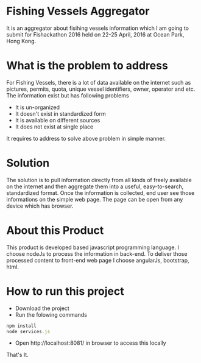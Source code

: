 # Fishing Vessels Aggregator
It is an aggregator about fisihing vessels information which I am going to submit for Fishackathon 2016 held on 22-25 April, 2016 at Ocean Park, Hong Kong.

# What is the problem to address
For Fishing Vessels, there is a lot of data available on the internet such as pictures, permits, quota, unique vessel identifiers, owner, operator and etc. The information exist but has following problems
* It is un-organized
* It doesn't exist in standardized form 
* It is available on different sources
* It does not exist at single place

It requires to address to solve above problem in simple manner.

# Solution

The solution is to pull information directly from all kinds of freely available on the internet and then aggregate them into a useful, easy-to-search, standardized
format. Once the information is collected, end user see those informations on the simple web page. The page can be open from any device which has browser.

# About this Product
This product is developed based javascript programming language. I choose nodeJs to process the information in back-end. To deliver those processed content to front-end web page I choose angularJs, bootstrap, html. 

# How to run this project
* Download the project
* Run the folowing commands
```javascript
npm install
node services.js
```
* Open http://localhost:8081/ in browser to access this locally

That's It.



